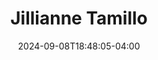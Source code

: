 ---
title: Jillianne Tamillo
aliases: 
  - /people/jill-tamillo/
other_names: 
 - Jill Tamillo
date: 2024-09-08T18:48:05-04:00
featured_image: Jillianne-Tamillo.webp
featured_image_attr: 
featured_image_attr_link: 
featured_image_alt: 
featured_image_caption: 
Socials:
  Facebook: jillianne.tamillo
  Twitter: 
  Instagram: 
  LinkedIn: jillianne-tamillo-728a05153
  IBDB: 
  IMDb:
  Website: 
---